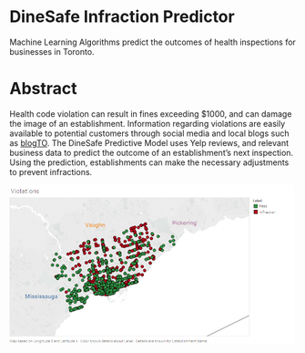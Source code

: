 # DineSafe Infraction Predictor
Machine Learning Algorithms predict the outcomes of health inspections for businesses in Toronto.

# Abstract

Health code violation can result in fines exceeding $1000, and can damage the image of an establishment. 
Information regarding violations are easily available to potential customers through social media and local blogs such as [blogTO](https://www.blogto.com/). 
The DineSafe Predictive Model uses Yelp reviews, and relevant business data to predict the outcome of an establishment’s 
next inspection. Using the prediction, establishments can make the necessary adjustments to prevent infractions.


<img src="Results/Violations.png" width = 500>
